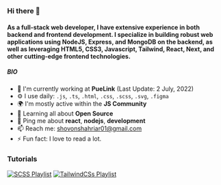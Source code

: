 ### Hi there 👋

#### As a full-stack web developer, I have extensive experience in both backend and frontend development. I specialize in building robust web applications using NodeJS, Express, and MongoDB on the backend, as well as leveraging HTML5, CSS3, Javascript, Tailwind, React, Next, and other cutting-edge frontend technologies.

##### BIO

- 🏢 I'm currently working at **PueLink** (Last Update: 2 July, 2022)
- ⚙️ I use daily: `.js`, `.ts`, `.html`, `.css`, `.scss`, `.svg`, `.figma`
- 🌍 I'm mostly active within the **JS Community**
- 🌱 Learning all about **Open Source**
- 💬 Ping me about **react**, **nodejs**, **development**
- 📫 Reach me: shovonshahriar01@gmail.com
- ⚡️ Fun fact: I love to read a lot.


### Tutorials

[![SCSS Playlist](https://img.shields.io/badge/SCSS-20232A?style=for-the-badge&logo=sass&logoColor=61DAFB)](https://www.youtube.com/playlist?list=PLnOVFGQRwENaErQy5X1LcP8NxyFe-kVqO) [![TailwindCSs Playlist](https://img.shields.io/badge/TailwindCSS-20232A?style=for-the-badge&logo=tailwindcss&logoColor=61DAFB)](https://www.youtube.com/playlist?list=PLnOVFGQRwENahzmXqzTUm56IBggk1yN7C)
